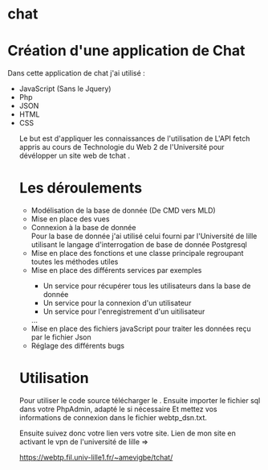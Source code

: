 # chat

# Création d'une application de   Chat

Dans cette application de chat j'ai utilisé : 
 <ul><li>JavaScript (Sans le Jquery)</li>
 <li>Php</li> 
 <li>JSON</li> 
 <li>HTML</li> 
 <li>CSS</li>

Le but est d'appliquer les connaissances de l'utilisation de L'API fetch appris au cours de Technologie du Web 2 
de l'Université pour dévélopper un site web de tchat .

# Les déroulements 

<ul>
<li>
Modélisation de la base de donnée (De CMD vers MLD) </li>
<li>Mise en place des vues</li>
<li>Connexion à la base de donnée</li>
<div>Pour la base de donnée j'ai utilisé celui fourni par l'Université de lille utilisant le langage d'interrogation de base de donnée 
Postgresql</div>
<li>Mise en place des fonctions et une classe principale regroupant toutes les méthodes utiles</li>
<li>Mise en place des différents services par exemples</li>
<ul><li>Un service pour récupérer tous les utilisateurs dans la base de donnée </li>
<li>Un service pour la connexion d'un utilisateur</li>
<li>Un service pour l'enregistrement d'un uitilisateur </li></ul>
...
<li>Mise en place des fichiers javaScript pour traiter les données reçu par le fichier Json</li>
<li>Réglage des différents bugs</li>
</ul>

# Utilisation
Pour utiliser le code source télécharger le .
Ensuite importer le fichier sql dans votre PhpAdmin, adapté le si nécessaire 
Et mettez vos informations de connexion dans le fichier webtp_dsn.txt.

Ensuite suivez donc votre lien vers votre site.
Lien de mon site en activant le vpn de l'université de lille => 
 
https://webtp.fil.univ-lille1.fr/~amevigbe/tchat/
        
